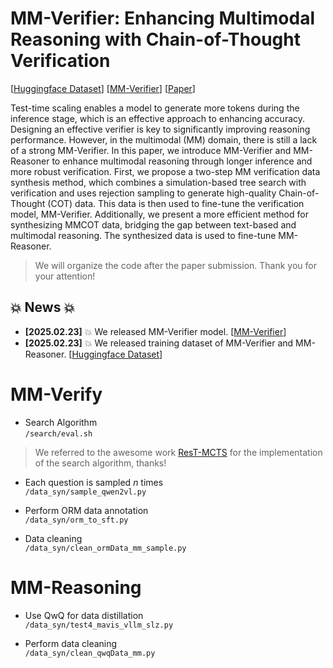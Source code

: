 # MM-Verifier: Enhancing Multimodal Reasoning with Chain-of-Thought Verification
[[Huggingface Dataset](https://huggingface.co/datasets/lhpku20010120/MM-Verify-Data/tree/main)] [[MM-Verifier](https://huggingface.co/lhpku20010120/MM-Verify/tree/main)]  [[Paper](https://arxiv.org/abs/2502.13383)]

Test-time scaling enables a model to generate more tokens during the inference stage, which is an effective approach to enhancing accuracy. Designing an effective verifier is key to significantly improving reasoning performance. However, in the multimodal (MM) domain, there is still a lack of a strong MM-Verifier. In this paper, we introduce MM-Verifier and MM-Reasoner to enhance multimodal reasoning through longer inference and more robust verification. First, we propose a two-step MM verification data synthesis method, which combines a simulation-based tree search with verification and uses rejection sampling to generate high-quality Chain-of-Thought (COT) data. This data is then used to fine-tune the verification model, MM-Verifier. Additionally, we present a more efficient method for synthesizing MMCOT data, bridging the gap between text-based and multimodal reasoning. The synthesized data is used to fine-tune MM-Reasoner.

> We will organize the code after the paper submission. Thank you for your attention!

## 💥 News 💥

- **[2025.02.23]** 💥 We released MM-Verifier model. [[MM-Verifier](https://huggingface.co/lhpku20010120/MM-Verify/tree/main)]
- **[2025.02.23]** 💥 We released training dataset of MM-Verifier and MM-Reasoner. [[Huggingface Dataset](https://huggingface.co/datasets/lhpku20010120/MM-Verify-Data/tree/main)]

# MM-Verify  
+ Search Algorithm  
`/search/eval.sh  `
> We referred to the awesome work [ResT-MCTS](https://github.com/THUDM/ReST-MCTS) for the implementation of the search algorithm, thanks!
  
+ Each question is sampled $n$ times  
`/data_syn/sample_qwen2vl.py  `

+ Perform ORM data annotation  
`/data_syn/orm_to_sft.py ` 

+ Data cleaning  
`/data_syn/clean_ormData_mm_sample.py  `

# MM-Reasoning  
+ Use QwQ for data distillation  
`/data_syn/test4_mavis_vllm_slz.py  `

+ Perform data cleaning  
`/data_syn/clean_qwqData_mm.py  `
